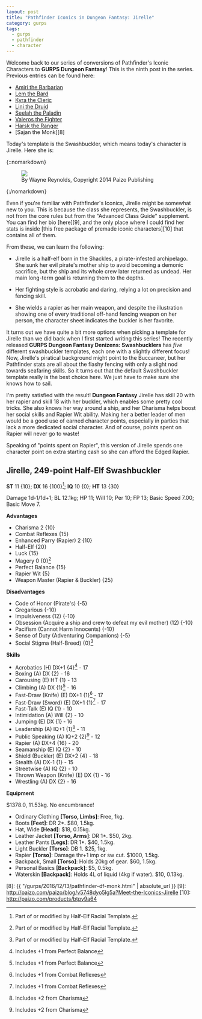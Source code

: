 ```yaml
---
layout: post
title: "Pathfinder Iconics in Dungeon Fantasy: Jirelle"
category: gurps
tags:
  - gurps
  - pathfinder
  - character
---
```


Welcome back to our series of conversions of Pathfinder's Iconic Characters to
**GURPS Dungeon Fantasy**! This is the ninth post in the series. Previous
entries can be found here:

- [Amiri the Barbarian][1]
- [Lem the Bard][2]
- [Kyra the Cleric][3]
- [Lini the Druid][4]
- [Seelah the Paladin][5]
- [Valeros the Fighter][6]
- [Harsk the Ranger][7]
- [Sajan the Monk][8]

Today's template is the Swashbuckler, which means today's character is
Jirelle. Here she is:

{::nomarkdown}
<figure>
  <img src="{{ "/assets/Jirelle.jpg" | absolute_url }}"/>
  <figcaption>By Wayne Reynolds, Copyright 2014 Paizo Publishing</figcaption>
</figure>
{:/nomarkdown}

Even if you're familiar with Pathfinder's Iconics, Jirelle might be somewhat new
to you. This is because the class she represents, the Swashbuckler, is not from
the core rules but from the "Advanced Class Guide" supplement. You can find her
bio [here][9], and the only place where I could find her stats is inside [this
free package of premade iconic characters][10] that contains all of them.

From these, we can learn the following:

- Jirelle is a half-elf born in the Shackles, a pirate-infested archipelago. She
  sunk her evil pirate's mother ship to avoid becoming a demonic sacrifice, but
  the ship and its whole crew later returned as undead. Her main long-term goal
  is returning them to the depths.

- Her fighting style is acrobatic and daring, relying a lot on precision and
  fencing skill.

- She wields a rapier as her main weapon, and despite the illustration showing
  one of every traditional off-hand fencing weapon on her person, the character
  sheet indicates the buckler is her favorite.

It turns out we have quite a bit more options when picking a template for
Jirelle than we did back when I first started writing this series! The recently
released **GURPS Dungeon Fantasy Denizens: Swashbucklers** has _five_
different swashbuckler templates, each one with a slightly different focus! Now,
Jirelle's piratical background might point to the Buccaneer, but her Pathfinder
stats are all about the flashy fencing with only a slight nod towards seafaring
skills. So it turns out that the default Swashbuckler template really is the
best choice here. We just have to make sure she knows how to sail.

I'm pretty satisfied with the result! **Dungeon Fantasy** Jirelle has skill 20
with her rapier and skill 18 with her buckler, which enables some pretty cool
tricks. She also knows her way around a ship, and her Charisma helps boost her
social skills and Rapier Wit ability. Making her a better leader of men would be
a good use of earned character points, especially in parties that lack a more
dedicated social character. And of course, points spent on Rapier will never go
to waste!

Speaking of "points spent on Rapier", this version of Jirelle spends one
character point on extra starting cash so she can afford the Edged Rapier.

## Jirelle, 249-point Half-Elf Swashbuckler

**ST** 11 {10}; **DX** 16 {100}[^1]; **IQ** 10 {0}; **HT** 13 {30}

Damage 1d-1/1d+1; BL 12.1kg; HP 11; Will 10; Per 10; FP 13; Basic Speed 7.00;
Basic Move 7.

**Advantages**

- Charisma 2 {10}
- Combat Reflexes {15}
- Enhanced Parry (Rapier) 2 {10}
- Half-Elf {20}
- Luck {15}
- Magery 0 {0}[^1]
- Perfect Balance {15}
- Rapier Wit {5}
- Weapon Master (Rapier & Buckler) {25}

**Disadvantages**

- Code of Honor (Pirate's) {-5}
- Gregarious {-10}
- Impulsiveness (12) {-10}
- Obsession (Acquire a ship and crew to defeat my evil mother) (12) {-10}
- Pacifism (Cannot Harm Innocents) {-10}
- Sense of Duty (Adventuring Companions) {-5}
- Social Stigma (Half-Breed) {0}[^1]

**Skills**

- Acrobatics (H) DX+1 {4}[^4] - 17
- Boxing (A) DX {2} - 16
- Carousing (E) HT {1} - 13
- Climbing (A) DX {1}[^4] - 16
- Fast-Draw (Knife) (E) DX+1 {1}[^2] - 17
- Fast-Draw (Sword) (E) DX+1 {1}[^2] - 17
- Fast-Talk (E) IQ {1} - 10
- Intimidation (A) Will {2} - 10
- Jumping (E) DX {1} ‐ 16
- Leadership (A) IQ+1 {1}[^3] - 11
- Public Speaking (A) IQ+2 {2}[^3] - 12
- Rapier (A) DX+4 {16} - 20
- Seamanship (E) IQ {2} - 10
- Shield (Buckler) (E) DX+2 {4} - 18
- Stealth (A) DX-1 {1} - 15
- Streetwise (A) IQ {2} - 10
- Thrown Weapon (Knife) (E) DX {1} - 16
- Wrestling (A) DX {2} - 16

**Equipment**

$1378.0, 11.53kg. No encumbrance!

- Ordinary Clothing **[Torso, Limbs]**: Free, 1kg.
- Boots **[Feet]**: DR 2*. $80, 1.5kg.
- Hat, Wide **[Head]**: $18, 0.15kg.
- Leather Jacket **[Torso, Arms]**: DR 1*. $50, 2kg.
- Leather Pants **[Legs]**: DR 1*. $40, 1.5kg.
- Light Buckler **[Torso]**: DB 1. $25, 1kg.
- Rapier **[Torso]**: Damage thr+1 imp or sw cut. $1000, 1.5kg.
- Backpack, Small **[Torso]**: Holds 20kg of gear. $60, 1.5kg.
- Personal Basics **[Backpack]**: $5, 0.5kg.
- Waterskin **[Backpack]**: Holds 4L of liquid (4kg if water). $10, 0.13kg.

[^1]: Part of or modified by Half-Elf Racial Template.
[^2]: Includes +1 from Combat Reflexes
[^3]: Includes +2 from Charisma
[^4]: Includes +1 from Perfect Balance


[1]: https://bira.github.io/octopus-carnival/gurps/2016/10/02/pathfinder-df-barbarian.html
[2]: https://bira.github.io/octopus-carnival/gurps/2016/10/08/pathfinder-df-bard.html
[3]: https://bira.github.io/octopus-carnival/gurps/2016/10/15/pathfinder-df-cleric.html
[4]: https://bira.github.io/octopus-carnival/gurps/2016/10/23/pathfinder-df-druid.html
[5]: https://bira.github.io/octopus-carnival/gurps/2016/11/20/pathfinder-df-paladin.html
[6]: https://bira.github.io/octopus-carnival/gurps/2016/11/27/pathfinder-df-knight.html
[7]: https://bira.github.io/octopus-carnival/gurps/2016/12/05/pathfinder-df-ranger.html
[8]: {{ "/gurps/2016/12/13/pathfinder-df-monk.html" | absolute_url }}
[9]: http://paizo.com/paizo/blog/v5748dyo5lg5a?Meet-the-Iconics-Jirelle
[10]: http://paizo.com/products/btpy9a64
